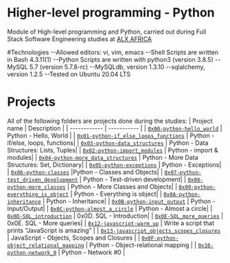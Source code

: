 # Higher-level programming - Python
Module of High-level programming and Python, carried out during Full Stack Software Engineering studies at [ALX AFRICA](https://www.alxafrica.com)

#Technologies
--Allowed editors: vi, vim, emacs
--Shell Scripts are written in Bash 4.3.11(1)
--Python Scripts are written with python3 (version 3.8.5)
--MySQL 5.7 (version 5.7.8-rc)
--MySQLdb, version 1.3.10
--sqlalchemy, version 1.2.5
--Tested on Ubuntu 20.04 LTS

# Projects
All of the following folders are projects done during the studies:
| Project name | Description |
| ------------ | ----------- |
| [`0x00-python-hello_world`](0x00-python-hello_world) | Python - Hello, World |
| [`0x01-python-if_else_loops_functions`](0x01-python-if_else_loops_functions) |  Python - if/else, loops, functions|
| [`0x03-python-data_structures`](0x03-python-data_structures) | Python - Data Structures: Lists, Tuples|
| [`0x02-python-import_modules`](0x02-python-import_modules) | Python - import & modules|
| [`0x04-python-more_data_structures`](0x04-python-more_data_structures) | Python - More Data Structures: Set, Dictionary|
| [`0x05-python-exceptions`](0x05-python-exceptions) | Python - Exceptions|
| [`0x06-python-classes`](0x06-python-classes) |Python - Classes and Objects|
| [`0x07-python-test_driven_development`](00x07-python-test_driven_development) | Python - Test-driven development|
| [`0x08-python-more_classes`](0x08-python-more_classes) | Python - More Classes and Objects|
| [`0x09-python-everything_is_object`](0x09-python-everything_is_object) | Python - Everything is object|
| [`0x0A-python-inheritance`](0x0A-python-inheritance) | Python - Inheritance|
| [`0x0B-python-input_output`](0x0B-python-input_output) | Python - Input/Output|
| [`0x0C-python-almost_a_circle`](0x0C-python-almost_a_circle) | Python - Almost a circle|
| [`0x0D-SQL_introduction`](0x0D-SQL_introduction) | 0x0D. SQL - Introduction|
| [`0x0E-SQL_more_queries`](0x0E-SQL_more_queries) | 0x0E. SQL - More queries|
| [`0x12-javascript-warm_up`](0x12-javascript-warm_up) | Write a script that prints “JavaScript is amazing” |
| [`0x13-javascript_objects_scopes_closures`](0x13-javascript_objects_scopes_closures) | JavaScript - Objects, Scopes and Closures |
| [`0x0F-python-object_relational_mapping`](0x0F-python-object_relational_mapping) | Python - Object-relational mapping |
| [`0x10-python-network_0`](0x10-python-network_0) | Python - Network #0 |
